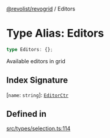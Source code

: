 [@revolist/revogrid](README.md) / Editors

# Type Alias: Editors

```ts
type Editors: {};
```

Available editors in grid

## Index Signature

 \[`name`: `string`\]: [`EditorCtr`](TypeAlias.EditorCtr.md)

## Defined in

[src/types/selection.ts:114](https://github.com/revolist/revogrid/blob/2f44a261094fb5584023b62ddfd589facc70cf92/src/types/selection.ts#L114)
